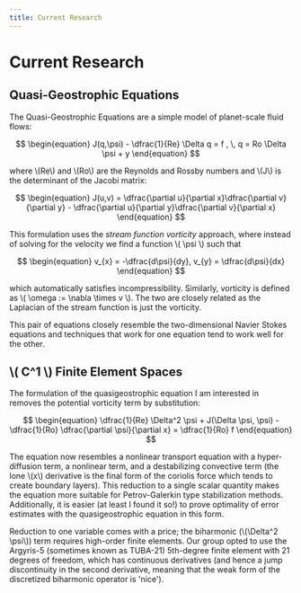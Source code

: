 ```yaml
---
title: Current Research
---
```


Current Research
================

Quasi-Geostrophic Equations
---------------------------

The Quasi-Geostrophic Equations are a simple model of planet-scale fluid
flows:

$$
\begin{equation}
J(q,\psi) - \dfrac{1}{Re} \Delta q = f , \, q = Ro \Delta \psi + y
\end{equation}
$$

where \\(Re\\) and \\(Ro\\) are the Reynolds and Rossby numbers and \\(J\\) is
the determinant of the Jacobi matrix:

$$
\begin{equation}
J(u,v) = \dfrac{\partial u}{\partial x}\dfrac{\partial v}{\partial y} -
\dfrac{\partial u}{\partial y}\dfrac{\partial v}{\partial x}
\end{equation}
$$

This formulation uses the *stream function vorticity* approach, where instead
of solving for the velocity we find a function \\( \psi \\) such that

$$
\begin{equation}
v_{x} = -\dfrac{d\psi}{dy}, v_{y} = \dfrac{d\psi}{dx}
\end{equation}
$$

which automatically satisfies incompressibility. Similarly, vorticity is
defined as \\( \omega := \nabla \times v \\). The two are closely related as the
Laplacian of the stream function is just the vorticity.

This pair of equations closely resemble the two-dimensional Navier Stokes
equations and techniques that work for one equation tend to work well for the
other.


\\( C^1 \\) Finite Element Spaces
---------------------------------
The formulation of the quasigeostrophic equation I am interested in removes the
potential vorticity term by substitution:

$$
\begin{equation}
\dfrac{1}{Re} \Delta^2 \psi + J(\Delta \psi, \psi) - \dfrac{1}{Ro}
\dfrac{\partial \psi}{\partial x} = \dfrac{1}{Ro} f
\end{equation}
$$

The equation now resembles a nonlinear transport equation with a
hyper-diffusion term, a nonlinear term, and a destabilizing convective term
(the lone \\(x\\) derivative is the final form of the coriolis force which
tends to create boundary layers).  This reduction to a single scalar quantity
makes the equation more suitable for Petrov-Galerkin type stabilization
methods. Additionally, it is easier (at least I found it so!) to prove
optimality of error estimates with the quasigeostrophic equation in this form.

Reduction to one variable comes with a price; the biharmonic (\\(\Delta^2
\psi\\)) term requires high-order finite elements. Our group opted to use the
Argyris-5 (sometimes known as TUBA-21) 5th-degree finite element with 21
degrees of freedom, which has continuous derivatives (and hence a jump
discontinuity in the second derivative, meaning that the weak form of the
discretized biharmonic operator is 'nice').
